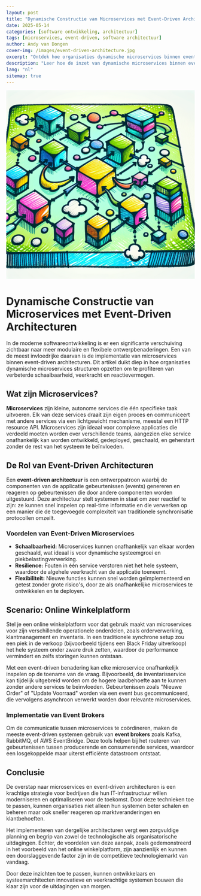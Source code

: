 ```yaml
---
layout: post
title: "Dynamische Constructie van Microservices met Event-Driven Architecturen"
date: 2025-05-14
categories: [software ontwikkeling, architectuur]
tags: [microservices, event-driven, software architectuur]
author: Andy van Dongen
cover-img: /images/event-driven-architecture.jpg
excerpt: "Ontdek hoe organisaties dynamische microservices binnen event-driven architecturen opbouwen om schaalbaarheid, veerkracht en responsiviteit te verbeteren."
description: "Leer hoe de inzet van dynamische microservices binnen event-driven architecturen organisaties helpt om hun systemen te schalen en flexibeler te maken."
lang: "nl"
sitemap: true
---
```


![Event-driven Architectuur](/images/event-driven-architecture.jpg)

# Dynamische Constructie van Microservices met Event-Driven Architecturen

In de moderne softwareontwikkeling is er een significante verschuiving zichtbaar naar meer modulaire en flexibele ontwerpbenaderingen. Een van de meest invloedrijke daarvan is de implementatie van microservices binnen event-driven architecturen. Dit artikel duikt diep in hoe organisaties dynamische microservices structuren opzetten om te profiteren van verbeterde schaalbaarheid, veerkracht en reactievermogen.

## Wat zijn Microservices?

**Microservices** zijn kleine, autonome services die één specifieke taak uitvoeren. Elk van deze services draait zijn eigen proces en communiceert met andere services via een lichtgewicht mechanisme, meestal een HTTP resource API. Microservices zijn ideaal voor complexe applicaties die verdeeld moeten worden over verschillende teams, aangezien elke service onafhankelijk kan worden ontwikkeld, gedeployed, geschaald, en geherstart zonder de rest van het systeem te beïnvloeden.

## De Rol van Event-Driven Architecturen

Een **event-driven architectuur** is een ontwerppatroon waarbij de componenten van de applicatie gebeurtenissen (events) genereren en reageren op gebeurtenissen die door andere componenten worden uitgestuurd. Deze architectuur stelt systemen in staat om zeer reactief te zijn: ze kunnen snel inspelen op real-time informatie en die verwerken op een manier die de toegevoegde complexiteit van traditionele synchronisatie protocollen omzeilt.

### Voordelen van Event-Driven Microservices

- **Schaalbaarheid:** Microservices kunnen onafhankelijk van elkaar worden geschaald, wat ideaal is voor dynamische systeemgroei en piekbelastingverwerking.
- **Resilience:** Fouten in één service verstoren niet het hele systeem, waardoor de algehele veerkracht van de applicatie toeneemt.
- **Flexibiliteit:** Nieuwe functies kunnen snel worden geïmplementeerd en getest zonder grote risico's, door ze als onafhankelijke microservices te ontwikkelen en te deployen.

## Scenario: Online Winkelplatform

Stel je een online winkelplatform voor dat gebruik maakt van microservices voor zijn verschillende operationele onderdelen, zoals orderverwerking, klantmanagement en inventaris. In een traditionele synchrone setup zou een piek in de verkoop (bijvoorbeeld tijdens een Black Friday uitverkoop) het hele systeem onder zware druk zetten, waardoor de performance vermindert en zelfs storingen kunnen ontstaan.

Met een event-driven benadering kan elke microservice onafhankelijk inspelen op de toename van de vraag. Bijvoorbeeld, de inventarisservice kan tijdelijk uitgebreid worden om de hogere laadbehoefte aan te kunnen zonder andere services te beïnvloeden. Gebeurtenissen zoals "Nieuwe Order" of "Update Voorraad" worden via een event bus gecommuniceerd, die vervolgens asynchroon verwerkt worden door relevante microservices.

### Implementatie van Event Brokers

Om de communicatie tussen microservices te coördineren, maken de meeste event-driven systemen gebruik van **event brokers** zoals Kafka, RabbitMQ, of AWS EventBridge. Deze tools helpen bij het routeren van gebeurtenissen tussen producerende en consumerende services, waardoor een losgekoppelde maar uiterst efficiënte datastroom ontstaat.

## Conclusie

De overstap naar microservices en event-driven architecturen is een krachtige strategie voor bedrijven die hun IT-infrastructuur willen moderniseren en optimaliseren voor de toekomst. Door deze technieken toe te passen, kunnen organisaties niet alleen hun systemen beter schalen en beheren maar ook sneller reageren op marktveranderingen en klantbehoeften.

Het implementeren van dergelijke architecturen vergt een zorgvuldige planning en begrip van zowel de technologische als organisatorische uitdagingen. Echter, de voordelen van deze aanpak, zoals gedemonstreerd in het voorbeeld van het online winkelplatform, zijn aanzienlijk en kunnen een doorslaggevende factor zijn in de competitieve technologiemarkt van vandaag.

Door deze inzichten toe te passen, kunnen ontwikkelaars en systeemarchitecten innovatieve en veerkrachtige systemen bouwen die klaar zijn voor de uitdagingen van morgen.